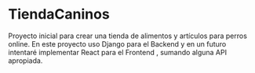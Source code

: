 # TiendaCaninos
Proyecto inicial para crear una tienda de alimentos y artículos para perros online. En este proyecto uso Django para el Backend y en un futuro intentaré implementar React para el Frontend , sumando alguna API apropiada.
